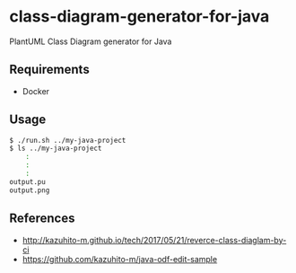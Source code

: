 # class-diagram-generator-for-java

PlantUML Class Diagram generator for Java

## Requirements
- Docker

## Usage

```bash
$ ./run.sh ../my-java-project
$ ls ../my-java-project
    :
    :
    :
output.pu
output.png
```

## References
- http://kazuhito-m.github.io/tech/2017/05/21/reverce-class-diaglam-by-ci
- https://github.com/kazuhito-m/java-odf-edit-sample
